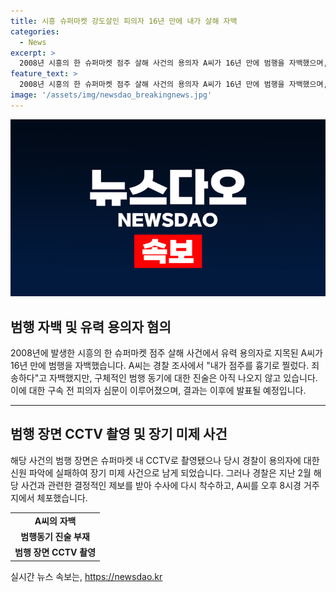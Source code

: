 ```yaml
---
title: 시흥 슈퍼마켓 강도살인 피의자 16년 만에 내가 살해 자백
categories:
  - News
excerpt: >
  2008년 시흥의 한 슈퍼마켓 점주 살해 사건의 용의자 A씨가 16년 만에 범행을 자백했으며, 경찰에게 점주를 흉기로 찔렀다. 죄송하다고 진술한 것으로 전해졌다. 시흥경찰서는 A씨로부터 범행 사실을 자백받았고, A씨의 영장심사는 이날 오후에 예상된다. 해당 사건은 지난 2월 결정적인 제보를 받아 수사가 재개되었으며, A씨는 경남에서 체포되었다. A씨는 혐의에 대해 묵묵부답을 유지하고 있으며, 검찰은 구속영장을 청구했다고 밝혔다.
feature_text: >
  2008년 시흥의 한 슈퍼마켓 점주 살해 사건의 용의자 A씨가 16년 만에 범행을 자백했으며, 경찰에게 점주를 흉기로 찔렀다. 죄송하다고 진술한 것으로 전해졌다. 시흥경찰서는 A씨로부터 범행 사실을 자백받았고, A씨의 영장심사는 이날 오후에 예상된다. 해당 사건은 지난 2월 결정적인 제보를 받아 수사가 재개되었으며, A씨는 경남에서 체포되었다. A씨는 혐의에 대해 묵묵부답을 유지하고 있으며, 검찰은 구속영장을 청구했다고 밝혔다.
image: '/assets/img/newsdao_breakingnews.jpg'
---
```


<p><img src="/assets/img/newsdao_breakingnews.jpg" alt="flaretime 속보" /></p>

<h2 data-ke-size="size26">범행 자백 및 유력 용의자 혐의</h2>

<p data-ke-size="size16">2008년에 발생한 시흥의 한 슈퍼마켓 점주 살해 사건에서 유력 용의자로 지목된 A씨가 16년 만에 범행을 자백했습니다. A씨는 경찰 조사에서 "내가 점주를 흉기로 찔렀다. 죄송하다"고 자백했지만, 구체적인 범행 동기에 대한 진술은 아직 나오지 않고 있습니다. 이에 대한 구속 전 피의자 심문이 이루어졌으며, 결과는 이후에 발표될 예정입니다.</p>

<hr>

<h2 data-ke-size="size26">범행 장면 CCTV 촬영 및 장기 미제 사건</h2>

<p data-ke-size="size16">해당 사건의 범행 장면은 슈퍼마켓 내 CCTV로 촬영됐으나 당시 경찰이 용의자에 대한 신원 파악에 실패하여 장기 미제 사건으로 남게 되었습니다. 그러나 경찰은 지난 2월 해당 사건과 관련한 결정적인 제보를 받아 수사에 다시 착수하고, A씨를 오후 8시경 거주지에서 체포했습니다.</p>

<table>
  <tr>
    <td style="text-align: center; height: 17px;"><b>A씨의 자백</b></td>
  </tr>
  <tr>
    <td style="text-align: center; height: 17px;"><b>범행동기 진술 부재</b></td>
  </tr>
  <tr>
    <td style="text-align: center; height: 17px;"><b>범행 장면 CCTV 촬영</b></td>
  </tr>
</table>
실시간 뉴스 속보는, <a href="https://newsdao.kr" rel="dofollow">https://newsdao.kr</a>


